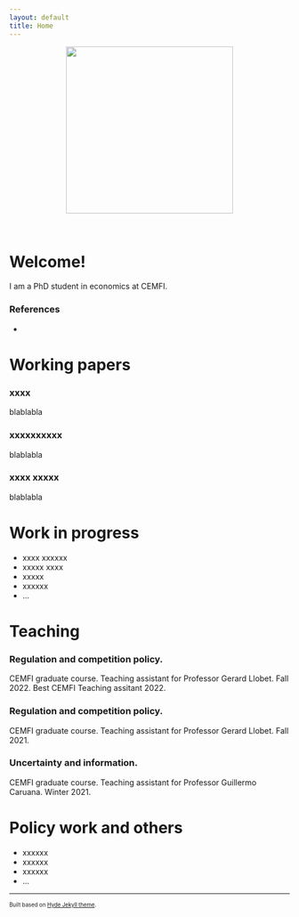 ```yaml
---
layout: default
title: Home
---
```


<p align="center">
   <img width="300" height=auto src="/photos/PELLO (88).jpg"> <!---  horizontal pic  --->
   <!--- <img width="200" height=auto src="/photos/PELLO (53).jpg">  ---> <!---  vertical pic  --->
</p>

<!---  Blank lines  --->
<br/>

# Welcome!

I am a PhD student in economics at CEMFI.

### References

- 

# Working papers

### xxxx

blablabla

### xxxxxxxxxx

blablabla

### xxxx xxxxx

blablabla


# Work in progress
- xxxx xxxxxx
- xxxxx xxxx
- xxxxx 
- xxxxxx
- ...

# Teaching

### Regulation and competition policy. 
CEMFI graduate course.
Teaching assistant for Professor Gerard Llobet. Fall 2022.
Best CEMFI Teaching assitant 2022.

### Regulation and competition policy. 
CEMFI graduate course.
Teaching assistant for Professor Gerard Llobet. Fall 2021.

### Uncertainty and information. 
CEMFI graduate course.
Teaching assistant for Professor Guillermo Caruana. Winter 2021.


# Policy work and others
- xxxxxx
- xxxxxx
- xxxxxx
- ...


---
<sup><sub>Built based on [Hyde Jekyll theme](https://github.com/poole/hyde).<sub><sup>





